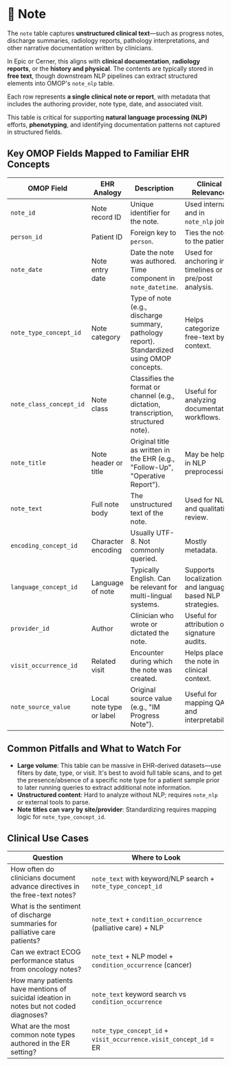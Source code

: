 # 📝 Note

The `note` table captures **unstructured clinical text**—such as progress notes, discharge summaries, radiology reports, pathology interpretations, and other narrative documentation written by clinicians.

In Epic or Cerner, this aligns with **clinical documentation**, **radiology reports**, or the **history and physical**. The contents are typically stored in **free text**, though downstream NLP pipelines can extract structured elements into OMOP's `note_nlp` table.

Each row represents **a single clinical note or report**, with metadata that includes the authoring provider, note type, date, and associated visit.

This table is critical for supporting **natural language processing (NLP)** efforts, **phenotyping**, and identifying documentation patterns not captured in structured fields.

## Key OMOP Fields Mapped to Familiar EHR Concepts

| OMOP Field | EHR Analogy | Description | Clinical Relevance |
|------------|-------------|-------------|---------------------|
| `note_id` | Note record ID | Unique identifier for the note. | Used internally and in `note_nlp` joins. |
| `person_id` | Patient ID | Foreign key to `person`. | Ties the note to the patient. |
| `note_date` | Note entry date | Date the note was authored. Time component in `note_datetime`. | Used for anchoring in timelines or pre/post analysis. |
| `note_type_concept_id` | Note category | Type of note (e.g., discharge summary, pathology report). Standardized using OMOP concepts. | Helps categorize free-text by context. |
| `note_class_concept_id` | Note class | Classifies the format or channel (e.g., dictation, transcription, structured note). | Useful for analyzing documentation workflows. |
| `note_title` | Note header or title | Original title as written in the EHR (e.g., "Follow-Up", "Operative Report"). | May be helpful in NLP preprocessing. |
| `note_text` | Full note body | The unstructured text of the note. | Used for NLP and qualitative review. |
| `encoding_concept_id` | Character encoding | Usually UTF-8. Not commonly queried. | Mostly metadata. |
| `language_concept_id` | Language of note | Typically English. Can be relevant for multi-lingual systems. | Supports localization and language-based NLP strategies. |
| `provider_id` | Author | Clinician who wrote or dictated the note. | Useful for attribution or signature audits. |
| `visit_occurrence_id` | Related visit | Encounter during which the note was created. | Helps place the note in clinical context. |
| `note_source_value` | Local note type or label | Original source value (e.g., "IM Progress Note"). | Useful for mapping QA and interpretability. |

## Common Pitfalls and What to Watch For

- **Large volume**: This table can be massive in EHR-derived datasets—use filters by date, type, or visit. It's best to avoid full table scans, and to get the presence/absence of a specific note type for a patient sample prior to later running queries to extract additional note information.
- **Unstructured content**: Hard to analyze without NLP; requires `note_nlp` or external tools to parse.
- **Note titles can vary by site/provider**: Standardizing requires mapping logic for `note_type_concept_id`.

## Clinical Use Cases

| Question | Where to Look |
|----------|----------------|
| How often do clinicians document advance directives in the free-text notes? | `note_text` with keyword/NLP search + `note_type_concept_id` |
| What is the sentiment of discharge summaries for palliative care patients? | `note_text` + `condition_occurrence` (palliative care) + NLP |
| Can we extract ECOG performance status from oncology notes? | `note_text` + NLP model + `condition_occurrence` (cancer) |
| How many patients have mentions of suicidal ideation in notes but not coded diagnoses? | `note_text` keyword search vs `condition_occurrence` |
| What are the most common note types authored in the ER setting? | `note_type_concept_id` + `visit_occurrence.visit_concept_id` = ER |